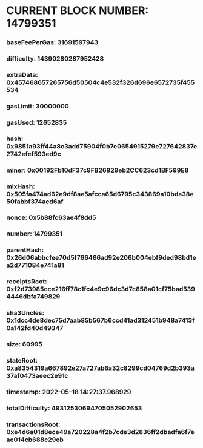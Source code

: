 # CURRENT BLOCK NUMBER: 14799351

### baseFeePerGas: 31691597943
### difficulty: 14390280287952428
### extraData: 0x457468657265756d50504c4e532f326d696e6572735f455534
### gasLimit: 30000000
### gasUsed: 12652835
### hash: 0x9851a93ff44a8c3add75904f0b7e0654915279e727642837e2742efef593ed9c
### miner: 0x00192Fb10dF37c9FB26829eb2CC623cd1BF599E8
### mixHash: 0x505fa474ad62e9df8ae5afcca65d6795c343869a10bda38e50fabbf374acd6af
### nonce: 0x5b88fc63ae4f8dd5
### number: 14799351
### parentHash: 0x26d06abbcfee70d5f766466ad92e206b004ebf9ded98bd1ea2d771084e741a81
### receiptsRoot: 0xf2d73985cce216ff78c1fc4e9c96dc3d7c858a01cf75bad5394446dbfa749829
### sha3Uncles: 0x1dcc4de8dec75d7aab85b567b6ccd41ad312451b948a7413f0a142fd40d49347
### size: 60995
### stateRoot: 0xa8354319a667892e27a727ab6a32c8299cd04769d2b393a37af0473aeec2e91c
### timestamp: 2022-05-18 14:27:37.968929
### totalDifficulty: 49312530694705052902653
### transactionsRoot: 0xe4d6a01d8ece49a720228a4f2b7cde3d2836ff2dbadfa6f7eae014cb688c29eb
